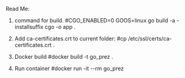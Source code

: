 Read Me:
1) command for build.
#CGO_ENABLED=0 GOOS=linux go build -a -installsuffix cgo -o app .

2) Add ca-certificates.crt to current folder: 
#cp /etc/ssl/certs/ca-certificates.crt .

3) Docker build
#docker build -t go_prez .

4) Run container
#docker run -it --rm go_prez
